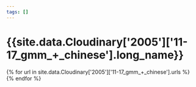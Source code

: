 ```yaml
---
tags: []
---
```

<div itemscope itemtype="http://schema.org/Photograph">
  <h1>{{site.data.Cloudinary['2005']['11-17_gmm_+_chinese'].long_name}}</h1>
  {% for url in site.data.Cloudinary['2005']['11-17_gmm_+_chinese'].urls %}
    <a itemprop="image" class="swipebox" title="" href="{{ site.cloudinary.baseurl }}/{{ url }}">
      <img alt="" itemprop="thumbnailUrl" src="{{ site.cloudinary.baseurl }}/h_150/{{ url }}" />
      <meta itemprop="isFamilyFriendly" content="true" />
    </a>
  {% endfor %}
</div>
